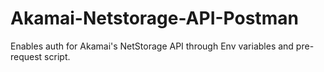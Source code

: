 # Akamai-Netstorage-API-Postman
Enables auth for Akamai's NetStorage API through Env variables and pre-request script.
